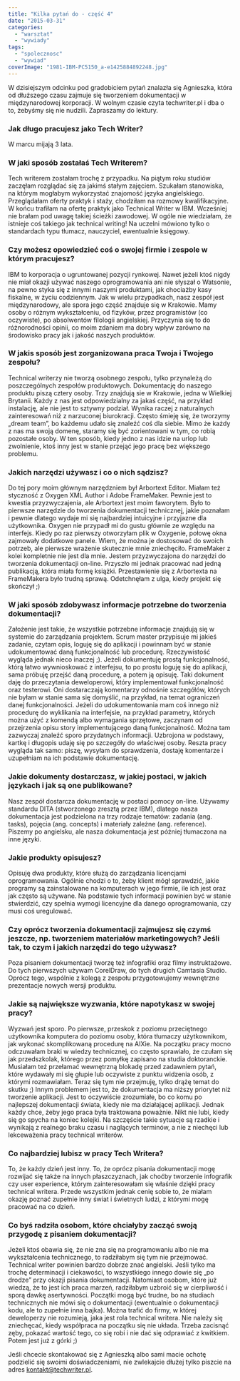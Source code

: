 ```yaml
---
title: "Kilka pytań do - część 4"
date: "2015-03-31"
categories:
  - "warsztat"
  - "wywiady"
tags:
  - "spolecznosc"
  - "wywiad"
coverImage: "1981-IBM-PC5150_a-e1425884892248.jpg"
---
```


W dzisiejszym odcinku pod gradobiciem pytań znalazła się Agnieszka, która od dłuższego czasu zajmuje się tworzeniem dokumentacji w międzynarodowej korporacji. W wolnym czasie czyta techwriter.pl i dba o to, żebyśmy się nie nudzili. Zapraszamy do lektury.

### Jak długo pracujesz jako Tech Writer?

W marcu mijają 3 lata.

### W jaki sposób zostałaś Tech Writerem?

Tech writerem zostałam trochę z przypadku. Na piątym roku studiów zaczęłam rozglądać się za jakimś stałym zajęciem. Szukałam stanowiska, na którym mogłabym wykorzystać znajomość języka angielskiego. Przeglądałam oferty praktyk i staży, chodziłam na rozmowy kwalifikacyjne. W końcu trafiłam na ofertę praktyk jako Technical Writer w IBM. Wcześniej nie brałam pod uwagę takiej ścieżki zawodowej. W ogóle nie wiedziałam, że istnieje coś takiego jak technical writing! Na uczelni mówiono tylko o standardach typu tłumacz, nauczyciel, ewentualnie księgowy.

### Czy możesz opowiedzieć coś o swojej firmie i zespole w którym pracujesz?

IBM to korporacja o ugruntowanej pozycji rynkowej. Nawet jeżeli ktoś nigdy nie miał okazji używać naszego oprogramowania ani nie słyszał o Watsonie, na pewno styka się z innymi naszymi produktami, jak chociażby kasy fiskalne, w życiu codziennym. Jak w wielu przypadkach, nasz zespół jest międzynarodowy, ale spora jego część znajduje się w Krakowie. Mamy osoby o różnym wykształceniu, od fizyków, przez programistów (co oczywiste), po absolwentów filologii angielskiej. Przyczynia się to do różnorodności opinii, co moim zdaniem ma dobry wpływ zarówno na środowisko pracy jak i jakość naszych produktów.

### W jakis sposób jest zorganizowana praca Twoja i Twojego zespołu?

Technical writerzy nie tworzą osobnego zespołu, tylko przynależą do poszczególnych zespołów produktowych. Dokumentację do naszego produktu piszą cztery osoby. Trzy znajdują sie w Krakowie, jedna w Wielkiej Brytanii. Każdy z nas jest odpowiedzialny za jakaś część, na przykład instalację, ale nie jest to sztywny podział. Wynika raczej z naturalnych zainteresowań niż z narzuconej biurokracji. Często śmieję się, że tworzymy „dream team”, bo każdemu udało się znaleźć coś dla siebie. Mimo że każdy z nas ma swoją domenę, staramy się być zorientowani w tym, co robią pozostałe osoby. W ten sposób, kiedy jedno z nas idzie na urlop lub zwolnienie, ktoś inny jest w stanie przejąć jego pracę bez większego problemu.

### Jakich narzędzi używasz i co o nich sądzisz?

Do tej pory moim głównym narzędzniem był Arbortext Editor. Miałam też styczność z Oxygen XML Author i Adobe FrameMaker. Pewnie jest to kwestia przyzwyczajenia, ale Arbortext jest moim faworytem. Było to pierwsze narzędzie do tworzenia dokumentacji technicznej, jakie poznałam i pewnie dlatego wydaje mi się najbardziej intuicyjne i przyjazne dla użytkownika. Oxygen nie przypadł mi do gustu głównie ze względu na interfejs. Kiedy po raz pierwszy otworzyłam plik w Oxygenie, połowę okna zajmowały dodatkowe panele. Wiem, że można je dostosować do swoich potrzeb, ale pierwsze wrażenie skutecznie mnie zniechęciło. FrameMaker z kolei kompletnie nie jest dla mnie. Jestem przyzwyczajona do narzędzi do tworzenia dokumentacji on-line. Przyszło mi jednak pracować nad jedną publikacją, która miała formę książki. Przestawienie się z Arbortexta na FrameMakera było trudną sprawą. Odetchnęłam z ulga, kiedy projekt się skończył ;)

### W jaki sposób zdobywasz informacje potrzebne do tworzenia dokumentacji?

Założenie jest takie, że wszystkie potrzebne informacje znajdują się w systemie do zarządzania projektem. Scrum master przypisuje mi jakieś zadanie, czytam opis, loguję się do aplikacji i powinnam być w stanie udokumentować daną funkcjonalność lub procedurę. Rzeczywistość wygląda jednak nieco inaczej ;). Jeżeli dokumentuję prostą funkcjonalność, którą łatwo wywnioskować z interfejsu, to po prostu loguję się do aplikacji, sama próbuję przejść daną procedurę, a potem ją opisuję. Taki dokument daję do przeczytania deweloperowi, który implementował funkcjonalność oraz testerowi. Oni dostaraczają komentarzy odnośnie szczegółów, których nie byłam w stanie sama się domyślić, na przykład, na temat ograniczeń danej funkcjonalności. Jeżeli do udokumentowania mam coś innego niż procedurę do wyklikania na interfejsie, na przykład parametry, których można użyć z komendą albo wymagania sprzętowe, zaczynam od przejrzenia opisu story implementującego daną funkcjonalność. Można tam zazwyczaj znaleźć sporo przydatnych informacji. Uzbrojona w podstawy, kartkę i długopis udaję się po szczegóły do właściwej osoby. Reszta pracy wygląda tak samo: piszę, wysyłam do sprawdzenia, dostaję komentarze i uzupełniam na ich podstawie dokumentację.

### Jakie dokumenty dostarczasz, w jakiej postaci, w jakich językach i jak są one publikowane?

Nasz zespół dostarcza dokumentację w postaci pomocy on-line. Używamy standardu DITA (stworzonego zresztą przez IBM), dlatego nasza dokumentacja jest podzielona na trzy rodzaje tematów: zadania (ang. tasks), pojęcia (ang. concepts) i materiały zależne (ang. reference). Piszemy po angielsku, ale nasza dokumentacja jest później tłumaczona na inne języki.

### Jakie produkty opisujesz?

Opisuję dwa produkty, które służą do zarządzania licencjami oprogramowania. Ogólnie chodzi o to, żeby klient mógł sprawdzić, jakie programy są zainstalowane na komputerach w jego firmie, ile ich jest oraz jak często są używane. Na podstawie tych informacji powinien być w stanie stwierdzić, czy spełnia wymogi licencyjne dla danego oprogramowania, czy musi coś uregulować.

### Czy oprócz tworzenia dokumentacji zajmujesz się czymś jeszcze, np. tworzeniem materiałów marketingowych? Jeśli tak, to czym i jakich narzędzi do tego używasz?

Poza pisaniem dokumentacji tworzę też infografiki oraz filmy instruktażowe. Do tych pierwszych używam CorelDraw, do tych drugich Camtasia Studio. Oprócz tego, wspólnie z kolegą z zespołu przygotowujemy wewnętrzne prezentacje nowych wersji produktu.

### Jakie są największe wyzwania, które napotykasz w swojej pracy?

Wyzwań jest sporo. Po pierwsze, przeskok z poziomu przeciętnego użytkownika komputera do poziomu osoby, która tłumaczy użytkownikom, jak wykonać skomplikowaną procedurę na AIXie. Na początku pracy mocno odczuwałam braki w wiedzy technicznej, co często sprawiało, że czułam się jak przedszkolak, którego przez pomyłkę zapisano na studia doktoranckie. Musiałam też przełamać wewnętrzną blokadę przed zadawniem pytań, które wydawały mi się głupie lub oczywiste z punktu widzenia osób, z którymi rozmawiałam. Teraz się tym nie przejmuję, tylko drążę temat do skutku ;) Innym problemem jest to, że dokumentacja ma niższy priorytet niż tworzenie aplikacji. Jest to oczywiście zrozumiałe, bo co komu po najlepszej dokumentacji świata, kiedy nie ma działającej aplikacji. Jednak każdy chce, żeby jego praca była traktowana poważnie. Nikt nie lubi, kiedy się go spycha na koniec kolejki. Na szczęście takie sytuacje są rzadkie i wynikają z realnego braku czasu i naglących terminów, a nie z niechęci lub lekceważenia pracy technical writerów.

### Co najbardziej lubisz w pracy Tech Writera?

To, że każdy dzień jest inny. To, że oprócz pisania dokumentacji mogę rozwijać się także na innych płaszczyznach, jak choćby tworzenie infografik czy user experience, którym zainteresowałam się właśnie dzięki pracy technical writera. Przede wszystkim jednak cenię sobie to, że miałam okazję poznać zupełnie inny świat i świetnych ludzi, z którymi mogę pracować na co dzień.

### Co byś radziła osobom, które chciałyby zacząć swoją przygodę z pisaniem dokumentacji?

Jeżeli ktoś obawia się, że nie zna się na programowaniu albo nie ma wykształcenia technicznego, to radziłabym się tym nie przejmować. Technical writer powinien bardzo dobrze znać angielski. Jeśli tylko ma trochę determinacji i ciekawości, to wszystkiego innego dowie się „po drodze” przy okazji pisania dokumentacji. Natomiast osobom, które już wiedzą, że to jest ich praca marzeń, radziłabym uzbroić się w cierpliwość i sporą dawkę asertywności. Początki mogą być trudne, bo na studiach technicznych nie mówi się o dokumentacji (ewentualnie o dokumentacji kodu, ale to zupełnie inna bajka). Można trafić do firmy, w której deweloperzy nie rozumieją, jaka jest rola technical writera. Nie należy się zniechęcać, kiedy współpraca na początku się nie układa. Trzeba zacisnąć zęby, pokazać wartość tego, co się robi i nie dać się odprawiać z kwitkiem. Potem jest już z górki ;)

Jeśli chcecie skontakować się z Agnieszką albo sami macie ochotę podzielić się swoimi doświadczeniami, nie zwlekajcie dłużej tylko piszcie na adres [kontakt@techwriter.pl](mailto:kontakt@techwriter.pl).
